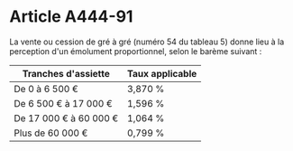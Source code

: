 # Article A444-91

La vente ou cession de gré à gré (numéro 54 du tableau 5) donne lieu à la perception d'un émolument proportionnel, selon le barème suivant :

| Tranches d'assiette | Taux applicable |
| --- | --- |
| De 0 à 6 500 € | 3,870 % |
| De 6 500 € à 17 000 € | 1,596 % |
| De 17 000 € à 60 000 € | 1,064 % |
| Plus de 60 000 € | 0,799 % |
